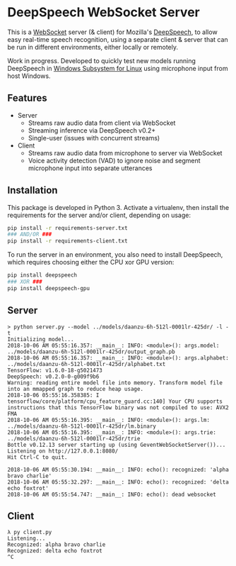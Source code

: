 # DeepSpeech WebSocket Server

This is a [WebSocket](https://en.wikipedia.org/wiki/WebSocket) server (& client) for Mozilla's [DeepSpeech](https://github.com/mozilla/DeepSpeech), to allow easy real-time speech recognition, using a separate client & server that can be run in different environments, either locally or remotely.

Work in progress. Developed to quickly test new models running DeepSpeech in [Windows Subsystem for Linux](https://docs.microsoft.com/en-us/windows/wsl/about) using microphone input from host Windows.

## Features

* Server
    - Streams raw audio data from client via WebSocket
    - Streaming inference via DeepSpeech v0.2+
    - Single-user (issues with concurrent streams)
* Client
    - Streams raw audio data from microphone to server via WebSocket
    - Voice activity detection (VAD) to ignore noise and segment microphone input into separate utterances

## Installation

This package is developed in Python 3.
Activate a virtualenv, then install the requirements for the server and/or client, depending on usage:

```bash
pip install -r requirements-server.txt
### AND/OR ###
pip install -r requirements-client.txt
```

To run the server in an environment, you also need to install DeepSpeech, which requires choosing either the CPU xor GPU version:

```bash
pip install deepspeech
### XOR ###
pip install deepspeech-gpu
```

## Server

```
> python server.py --model ../models/daanzu-6h-512l-0001lr-425dr/ -l -t
Initializing model...
2018-10-06 AM 05:55:16.357: __main__: INFO: <module>(): args.model: ../models/daanzu-6h-512l-0001lr-425dr/output_graph.pb
2018-10-06 AM 05:55:16.357: __main__: INFO: <module>(): args.alphabet: ../models/daanzu-6h-512l-0001lr-425dr/alphabet.txt
TensorFlow: v1.6.0-18-g5021473
DeepSpeech: v0.2.0-0-g009f9b6
Warning: reading entire model file into memory. Transform model file into an mmapped graph to reduce heap usage.
2018-10-06 05:55:16.358385: I tensorflow/core/platform/cpu_feature_guard.cc:140] Your CPU supports instructions that this TensorFlow binary was not compiled to use: AVX2 FMA
2018-10-06 AM 05:55:16.395: __main__: INFO: <module>(): args.lm: ../models/daanzu-6h-512l-0001lr-425dr/lm.binary
2018-10-06 AM 05:55:16.395: __main__: INFO: <module>(): args.trie: ../models/daanzu-6h-512l-0001lr-425dr/trie
Bottle v0.12.13 server starting up (using GeventWebSocketServer())...
Listening on http://127.0.0.1:8080/
Hit Ctrl-C to quit.

2018-10-06 AM 05:55:30.194: __main__: INFO: echo(): recognized: 'alpha bravo charlie'
2018-10-06 AM 05:55:32.297: __main__: INFO: echo(): recognized: 'delta echo foxtrot'
2018-10-06 AM 05:55:54.747: __main__: INFO: echo(): dead websocket
```

## Client

```
λ py client.py
Listening...
Recognized: alpha bravo charlie
Recognized: delta echo foxtrot
^C
```
